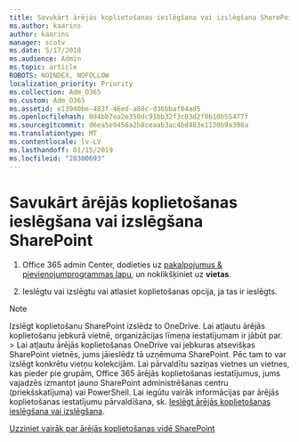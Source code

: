 ```yaml
---
title: Savukārt ārējās koplietošanas ieslēgšana vai izslēgšana SharePoint
ms.author: kaarins
author: kaarins
manager: scotv
ms.date: 5/17/2018
ms.audience: Admin
ms.topic: article
ROBOTS: NOINDEX, NOFOLLOW
localization_priority: Priority
ms.collection: Adm_O365
ms.custom: Adm_O365
ms.assetid: e13940be-483f-46ed-a88c-d36bbaf04ad5
ms.openlocfilehash: 0d4bb7ea2e350dc91bb32f3c03d2f0b10b55477f
ms.sourcegitcommit: d6ea5e9458a2b8ceaab3ac4bd483e1130b9a398a
ms.translationtype: MT
ms.contentlocale: lv-LV
ms.lasthandoff: 01/15/2019
ms.locfileid: "28300693"
---
```

# <a name="turn-external-sharing-on-or-off-for-sharepoint"></a>Savukārt ārējās koplietošanas ieslēgšana vai izslēgšana SharePoint

1. Office 365 admin Center, dodieties uz [pakalpojumus &amp; pievienojumprogrammas lapu](https://portal.office.com/adminportal/home#/Settings/ServicesAndAddIns), un noklikšķiniet uz **vietas**.
    
2. Ieslēgtu vai izslēgtu vai atlasiet koplietošanas opcija, ja tas ir ieslēgts.
    
> [!NOTE]
> Izslēgt koplietošanu SharePoint izslēdz to OneDrive. Lai atļautu ārējās koplietošanu jebkurā vietnē, organizācijas līmeņa iestatījumam ir jābūt par. > Lai atļautu ārējās koplietošanas OneDrive vai jebkuras atsevišķas SharePoint vietnēs, jums jāieslēdz tā uzņēmuma SharePoint. Pēc tam to var izslēgt konkrētu vietņu kolekcijām. Lai pārvaldītu saziņas vietnes un vietnes, kas pieder pie grupām, Office 365 ārējās koplietošanas iestatījumus, jums vajadzēs izmantot jauno SharePoint administrēšanas centru (priekšskatījuma) vai PowerShell. Lai iegūtu vairāk informācijas par ārējās koplietošanas iestatījumu pārvaldīšana, sk. [Ieslēgt ārējās koplietošanas ieslēgšana vai izslēgšana](https://go.microsoft.com/fwlink/?linkid=866426). 
  
[Uzziniet vairāk par ārējās koplietošanas vidē SharePoint](https://go.microsoft.com/fwlink/?linkid=734908)
  

